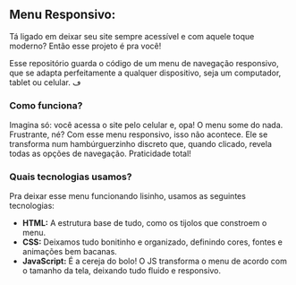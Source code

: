 ## Menu Responsivo: 

Tá ligado em deixar seu site sempre acessível e com aquele toque moderno? Então esse projeto é pra você! 

Esse repositório guarda o código de um menu de navegação responsivo, que se adapta perfeitamente a qualquer dispositivo, seja um computador, tablet ou celular. ڡ️ 

### Como funciona?

Imagina só: você acessa o site pelo celular e, opa! O menu some do nada. Frustrante, né? Com esse menu responsivo, isso não acontece. Ele se transforma num hambúrguerzinho  discreto que, quando clicado, revela todas as opções de navegação. Praticidade total! 

### Quais tecnologias usamos?

Pra deixar esse menu funcionando lisinho, usamos as seguintes tecnologias:

* **HTML:** A estrutura base de tudo, como os tijolos que constroem o menu.
* **CSS:** Deixamos tudo bonitinho e organizado, definindo cores, fontes e animações bem bacanas.
* **JavaScript:** É a cereja do bolo! O JS transforma o menu de acordo com o tamanho da tela, deixando tudo fluido e responsivo.





